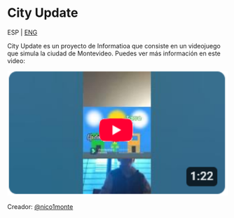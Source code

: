 # City Update

ESP | [ENG](https://github.com/nico1monte/city_update/blob/main/README.md)

City Update es un proyecto de Informatioa que consiste en un videojuego que simula la ciudad de Montevideo. Puedes ver más información en este video:

<p align="center">
  <a href="https://youtube.com/shorts/-fL3rMuZjq0"><img alt="Short con la presentacion de City Update" src="./readme_pictures/youtube&short_city_update.png" width="600px"></a>
</p>

Creador: [@nico1monte](https://github.com/nico1monte)
